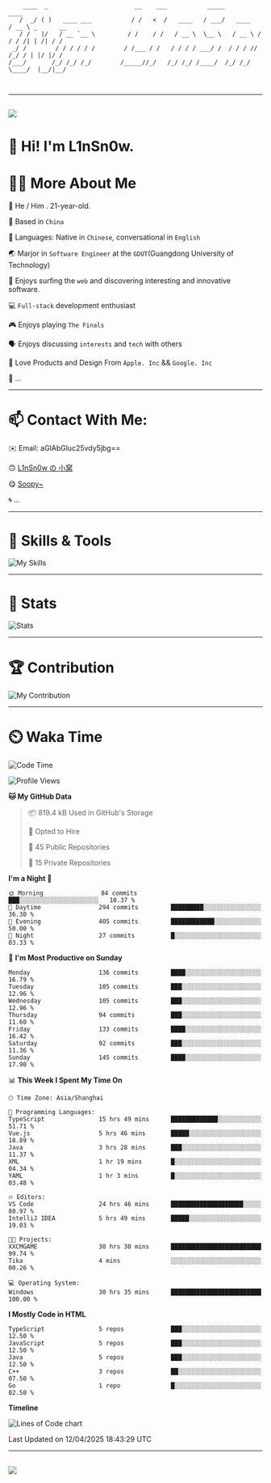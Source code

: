 ```

    ____  _                        __    ___           _____           ____           
   /  _/ ( )   ____ ___           / /   <  /   ____   / ___/   ____   / __ \ _      __
   / /   |/   / __ `__ \         / /    / /   / __ \  \__ \   / __ \ / / / /| | /| / /
 _/ /        / / / / / /        / /___ / /   / / / / ___/ /  / / / // /_/ / | |/ |/ / 
/___/       /_/ /_/ /_/        /_____//_/   /_/ /_/ /____/  /_/ /_/ \____/  |__/|__/  
                                                                                      
                                          

```

---

##
![](https://raw.githubusercontent.com/lin-snow/lin-snow/output/github-contribution-grid-snake-dark.svg)

# 👋 Hi! I'm L1nSn0w.

# 👨‍💻 More About Me

🤠 He / Him . 21-year-old.

🎈 Based in `China`
  
🤔 Languages: Native in `Chinese`, conversational in `English`

🌏 Marjor in `Software Engineer` at the `GDUT`(Guangdong University of Technology)

🛟 Enjoys surfing the `web` and discovering interesting and innovative software.

💻 `Full-stack` development enthusiast

🎮 Enjoys playing `The Finals`

🗣️ Enjoys discussing `interests` and `tech` with others

👾 Love Products and Design From `Apple. Inc` && `Google. Inc`  

🤪 ...

---

# 📫 Contact With Me:

✉️ Email: aGlAbGluc25vdy5jbg==

🙃 [L1nSn0w の 小窝](https://linsnow.cn)

😋 [Soopy~](https://soopy.cn)

🌀 ...

---

# 🔮 Skills & Tools

![My Skills](/assets/skillicons.svg)

---

# 🍟 Stats

![Stats](https://github-profile-trophy.vercel.app/?username=lin-snow&theme=nord&no-frame=true&column=9)

<!-- <div style="text-align: center;">
    <a href="https://github.com/lin-snow">
        <img align="center" src="https://githubstat.linsnow.cn/api/top-langs/?username=lin-snow&layout=donut&langs_count=8" />
    </a>
    <a href="https://github.com/lin-snow">
        <img align="center" src="https://githubstat.linsnow.cn/api?username=lin-snow&count_private=true&show_icons=true&theme=default&show=reviews,discussions_started,discussions_answered,prs_merged,prs_merged_percentage" />
    </a>
</div> -->

---

# 🏆 Contribution

![My Contribution](https://activitygraph.linsnow.cn/graph?username=lin-snow&theme=github-compact&days=30)

---

# ⏲️ Waka Time

<!--START_SECTION:waka-->
![Code Time](http://img.shields.io/badge/Code%20Time-633%20hrs%2017%20mins-blue)

![Profile Views](http://img.shields.io/badge/Profile%20Views-3-blue)

**🐱 My GitHub Data** 

> 📦 819.4 kB Used in GitHub's Storage 
 > 
> 💼 Opted to Hire
 > 
> 📜 45 Public Repositories 
 > 
> 🔑 15 Private Repositories 
 > 
**I'm a Night 🦉** 

```text
🌞 Morning                84 commits          ███░░░░░░░░░░░░░░░░░░░░░░   10.37 % 
🌆 Daytime                294 commits         █████████░░░░░░░░░░░░░░░░   36.30 % 
🌃 Evening                405 commits         ████████████░░░░░░░░░░░░░   50.00 % 
🌙 Night                  27 commits          █░░░░░░░░░░░░░░░░░░░░░░░░   03.33 % 
```
📅 **I'm Most Productive on Sunday** 

```text
Monday                   136 commits         ████░░░░░░░░░░░░░░░░░░░░░   16.79 % 
Tuesday                  105 commits         ███░░░░░░░░░░░░░░░░░░░░░░   12.96 % 
Wednesday                105 commits         ███░░░░░░░░░░░░░░░░░░░░░░   12.96 % 
Thursday                 94 commits          ███░░░░░░░░░░░░░░░░░░░░░░   11.60 % 
Friday                   133 commits         ████░░░░░░░░░░░░░░░░░░░░░   16.42 % 
Saturday                 92 commits          ███░░░░░░░░░░░░░░░░░░░░░░   11.36 % 
Sunday                   145 commits         ████░░░░░░░░░░░░░░░░░░░░░   17.90 % 
```


📊 **This Week I Spent My Time On** 

```text
🕑︎ Time Zone: Asia/Shanghai

💬 Programming Languages: 
TypeScript               15 hrs 49 mins      █████████████░░░░░░░░░░░░   51.71 % 
Vue.js                   5 hrs 46 mins       █████░░░░░░░░░░░░░░░░░░░░   18.89 % 
Java                     3 hrs 28 mins       ███░░░░░░░░░░░░░░░░░░░░░░   11.37 % 
XML                      1 hr 19 mins        █░░░░░░░░░░░░░░░░░░░░░░░░   04.34 % 
YAML                     1 hr 3 mins         █░░░░░░░░░░░░░░░░░░░░░░░░   03.48 % 

🔥 Editors: 
VS Code                  24 hrs 46 mins      ████████████████████░░░░░   80.97 % 
IntelliJ IDEA            5 hrs 49 mins       █████░░░░░░░░░░░░░░░░░░░░   19.03 % 

🐱‍💻 Projects: 
XXCMGAME                 30 hrs 30 mins      █████████████████████████   99.74 % 
Tika                     4 mins              ░░░░░░░░░░░░░░░░░░░░░░░░░   00.26 % 

💻 Operating System: 
Windows                  30 hrs 35 mins      █████████████████████████   100.00 % 
```

**I Mostly Code in HTML** 

```text
TypeScript               5 repos             ███░░░░░░░░░░░░░░░░░░░░░░   12.50 % 
JavaScript               5 repos             ███░░░░░░░░░░░░░░░░░░░░░░   12.50 % 
Java                     5 repos             ███░░░░░░░░░░░░░░░░░░░░░░   12.50 % 
C++                      3 repos             ██░░░░░░░░░░░░░░░░░░░░░░░   07.50 % 
Go                       1 repo              █░░░░░░░░░░░░░░░░░░░░░░░░   02.50 % 
```



**Timeline**

![Lines of Code chart](https://raw.githubusercontent.com/lin-snow/lin-snow/main/assets/bar_graph.png)


 Last Updated on 12/04/2025 18:43:29 UTC
<!--END_SECTION:waka-->



---
##
![](./profile-3d-contrib/profile-night-rainbow.svg)
